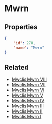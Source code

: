 # Mwrn

<no description available>

## Properties

```json
{
    "id": 278,
    "name": "Mwrn"
}
```

## Related

- [Mwclis Mwrn VIII](../items/17538-mwclis-mwrn-viii.md)
- [Mwclis Mwrn VII](../items/17543-mwclis-mwrn-vii.md)
- [Mwclis Mwrn VI](../items/17539-mwclis-mwrn-vi.md)
- [Mwclis Mwrn V](../items/17542-mwclis-mwrn-v.md)
- [Mwclis Mwrn IV](../items/17537-mwclis-mwrn-iv.md)
- [Mwclis Mwrn III](../items/17541-mwclis-mwrn-iii.md)
- [Mwclis Mwrn II](../items/17536-mwclis-mwrn-ii.md)
- [Mwclis Mwrn I](../items/17540-mwclis-mwrn-i.md)

